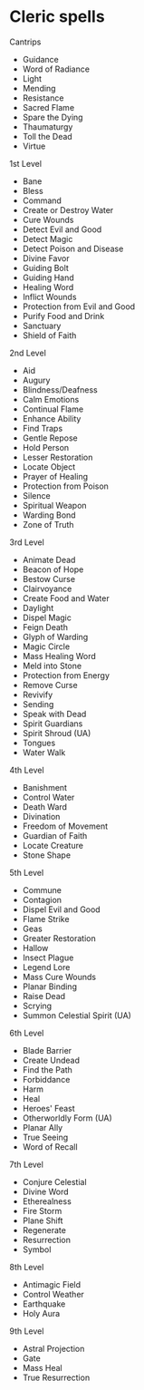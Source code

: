 # Cleric spells

Cantrips
* Guidance
* Word of Radiance
* Light
* Mending
* Resistance
* Sacred Flame
* Spare the Dying
* Thaumaturgy
* Toll the Dead
* Virtue

1st Level
* Bane
* Bless
* Command
* Create or Destroy Water
* Cure Wounds
* Detect Evil and Good
* Detect Magic
* Detect Poison and Disease
* Divine Favor
* Guiding Bolt
* Guiding Hand
* Healing Word
* Inflict Wounds
* Protection from Evil and Good
* Purify Food and Drink
* Sanctuary
* Shield of Faith

2nd Level
* Aid
* Augury
* Blindness/Deafness
* Calm Emotions
* Continual Flame
* Enhance Ability
* Find Traps
* Gentle Repose
* Hold Person
* Lesser Restoration
* Locate Object
* Prayer of Healing
* Protection from Poison
* Silence
* Spiritual Weapon
* Warding Bond
* Zone of Truth

3rd Level
* Animate Dead
* Beacon of Hope
* Bestow Curse
* Clairvoyance
* Create Food and Water
* Daylight
* Dispel Magic
* Feign Death
* Glyph of Warding
* Magic Circle
* Mass Healing Word
* Meld into Stone
* Protection from Energy
* Remove Curse
* Revivify
* Sending
* Speak with Dead
* Spirit Guardians
* Spirit Shroud (UA)
* Tongues
* Water Walk

4th Level
* Banishment
* Control Water
* Death Ward
* Divination
* Freedom of Movement
* Guardian of Faith
* Locate Creature
* Stone Shape

5th Level
* Commune
* Contagion
* Dispel Evil and Good
* Flame Strike
* Geas
* Greater Restoration
* Hallow
* Insect Plague
* Legend Lore
* Mass Cure Wounds
* Planar Binding
* Raise Dead
* Scrying
* Summon Celestial Spirit (UA)

6th Level
* Blade Barrier
* Create Undead
* Find the Path
* Forbiddance
* Harm
* Heal
* Heroes' Feast
* Otherworldly Form (UA)
* Planar Ally
* True Seeing
* Word of Recall

7th Level
* Conjure Celestial
* Divine Word
* Etherealness
* Fire Storm
* Plane Shift
* Regenerate
* Resurrection
* Symbol

8th Level
* Antimagic Field
* Control Weather
* Earthquake
* Holy Aura

9th Level
* Astral Projection
* Gate
* Mass Heal
* True Resurrection

